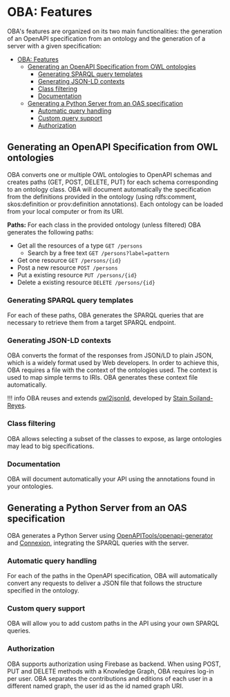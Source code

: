 # OBA: Features
OBA's features are organized on its two main functionalities: the generation of an OpenAPI specification from an ontology and the generation of a server with a given specification:

- [OBA: Features](#oba-features)
  - [Generating an OpenAPI Specification from OWL ontologies](#generating-an-openapi-specification-from-owl-ontologies)
    - [Generating SPARQL query templates](#generating-sparql-query-templates)
    - [Generating JSON-LD contexts](#generating-json-ld-contexts)
    - [Class filtering](#class-filtering)
    - [Documentation](#documentation)
  - [Generating a Python Server from an OAS specification](#generating-a-python-server-from-an-oas-specification)
    - [Automatic query handling](#automatic-query-handling)
    - [Custom query support](#custom-query-support)
    - [Authorization](#authorization)


##  Generating an OpenAPI Specification from OWL ontologies

OBA converts one or multiple OWL ontologies to OpenAPI schemas and creates paths (GET, POST, DELETE, PUT) for each schema corresponding to an ontology class. OBA will document automatically the specification from the definitions provided in the ontology (using rdfs:comment, skos:definition or prov:definition annotations). Each ontology can be loaded from your local computer or from its URI.

**Paths:**
For each class in the provided ontology (unless filtered) OBA generates the following paths:

- Get all the resources of a type `GET /persons`
    - Search by a free text `GET /persons?label=pattern`
- Get one resource `GET /persons/{id}`
- Post a new resource `POST /persons`
- Put a existing resource `PUT /persons/{id}`
- Delete a existing resource `DELETE /persons/{id}`


### Generating SPARQL query templates

For each of these paths, OBA generates the SPARQL queries that are necessary to retrieve them from a target SPARQL endpoint.

### Generating JSON-LD contexts

OBA converts the format of the responses from JSON/LD to plain JSON, which is a widely format used by Web developers. In order to achieve this, OBA requires a file with the context of the ontologies used. The context is used to map simple terms to IRIs. OBA generates these context file automatically.

!!! info
    OBA reuses and extends [owl2jsonld](https://github.com/stain/owl2jsonld), developed by [Stain Soiland-Reyes](https://github.com/stain).

### Class filtering

OBA allows selecting a subset of the classes to expose, as large ontologies may lead to big specifications. 

### Documentation

OBA will document automatically your API using the annotations found in your ontologies.

## Generating a Python Server from an OAS specification

OBA generates a Python Server using [OpenAPITools/openapi-generator](https://github.com/OpenAPITools/openapi-generator) and [Connexion](https://github.com/zalando/connexion), integrating the SPARQL queries with the server.

### Automatic query handling

For each of the paths in the OpenAPI specification, OBA will automatically convert any requests to deliver a JSON file that follows the structure specified in the ontology.

### Custom query support

OBA will allow you to add custom paths in the API using your own SPARQL queries. 

### Authorization

OBA supports authorization using Firebase as backend. When using POST, PUT and DELETE methods with a Knowledge Graph, OBA requires log-in per user. OBA separates the contributions and editions of each user in a different named graph, the user id as the id named graph URI.
